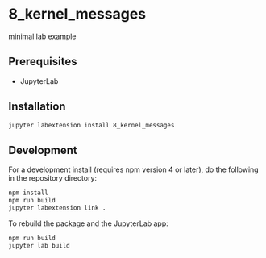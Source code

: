# 8_kernel_messages

minimal lab example


## Prerequisites

* JupyterLab

## Installation

```bash
jupyter labextension install 8_kernel_messages
```

## Development

For a development install (requires npm version 4 or later), do the following in the repository directory:

```bash
npm install
npm run build
jupyter labextension link .
```

To rebuild the package and the JupyterLab app:

```bash
npm run build
jupyter lab build
```
